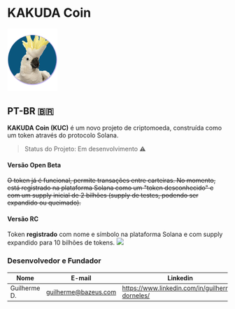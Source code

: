 # KAKUDA Coin
<img src="https://raw.githubusercontent.com/gdelima97/kakuda-crypto/images/ico.png" width=115 >

## PT-BR 🇧🇷

**KAKUDA Coin (KUC)** é um novo projeto de criptomoeda, construída como um token através do protocolo Solana.
> Status do Projeto: Em desenvolvimento :warning:

#### Versão Open Beta
~~O token já é funcional, permite transações entre carteiras.
No momento, está registrado na plataforma Solana como um "token desconhecido" e com um supply inicial de 2 bilhões (supply de testes, podendo ser expandido ou queimado).~~

#### Versão RC
Token **registrado** com nome e símbolo na plataforma Solana e com supply expandido para 10 bilhões de tokens.
<img src="https://github.com/gdelima97/kakuda-crypto/images/screenshot_metadata.png" width=750>

### Desenvolvedor e Fundador

|Nome|E-mail|Linkedin|GitHUb|
| -------- | -------- | -------- |-------- |
|Guilherme D.|guilherme@bazeus.com|https://www.linkedin.com/in/guilherme-dorneles/|https://github.com/gdelima97|
